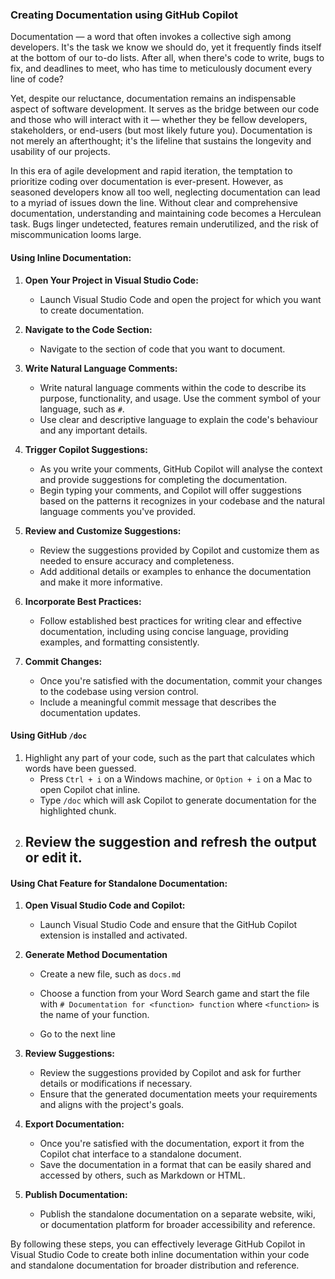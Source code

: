 ### Creating Documentation using GitHub Copilot 

Documentation — a word that often invokes a collective sigh among developers. It's the task we know we should do, yet it frequently finds itself at the bottom of our to-do lists. After all, when there's code to write, bugs to fix, and deadlines to meet, who has time to meticulously document every line of code?

Yet, despite our reluctance, documentation remains an indispensable aspect of software development. It serves as the bridge between our code and those who will interact with it — whether they be fellow developers, stakeholders, or end-users (but most likely future you). Documentation is not merely an afterthought; it's the lifeline that sustains the longevity and usability of our projects.

In this era of agile development and rapid iteration, the temptation to prioritize coding over documentation is ever-present. However, as seasoned developers know all too well, neglecting documentation can lead to a myriad of issues down the line. Without clear and comprehensive documentation, understanding and maintaining code becomes a Herculean task. Bugs linger undetected, features remain underutilized, and the risk of miscommunication looms large.

#### Using Inline Documentation:

1. **Open Your Project in Visual Studio Code:**
   - Launch Visual Studio Code and open the project for which you want to create documentation.

2. **Navigate to the Code Section:**
   - Navigate to the section of code that you want to document.

3. **Write Natural Language Comments:**
   - Write natural language comments within the code to describe its purpose, functionality, and usage. Use the comment symbol of your language, such as `#`. 
   - Use clear and descriptive language to explain the code's behaviour and any important details.

4. **Trigger Copilot Suggestions:**
   - As you write your comments, GitHub Copilot will analyse the context and provide suggestions for completing the documentation.
   - Begin typing your comments, and Copilot will offer suggestions based on the patterns it recognizes in your codebase and the natural language comments you've provided.

5. **Review and Customize Suggestions:**
   - Review the suggestions provided by Copilot and customize them as needed to ensure accuracy and completeness.
   - Add additional details or examples to enhance the documentation and make it more informative.

6. **Incorporate Best Practices:**
   - Follow established best practices for writing clear and effective documentation, including using concise language, providing examples, and formatting consistently.

7. **Commit Changes:**
   - Once you're satisfied with the documentation, commit your changes to the codebase using version control.
   - Include a meaningful commit message that describes the documentation updates.

#### Using GitHub `/doc`

1. Highlight any part of your code, such as the part that calculates which words have been guessed.
   - Press `Ctrl + i` on a Windows machine, or `Option + i` on a Mac to open Copilot chat inline.
   - Type `/doc` which will ask Copilot to generate documentation for the highlighted chunk.
2. Review the suggestion and refresh the output or edit it. 
   - 

#### Using Chat Feature for Standalone Documentation:

1. **Open Visual Studio Code and Copilot:**
   - Launch Visual Studio Code and ensure that the GitHub Copilot extension is installed and activated.

2. **Generate Method Documentation**
   - Create a new file, such as `docs.md`

   - Choose a function from your Word Search game and start the file with `# Documentation for <function> function` where `<function>` is the name of your function.

   - Go to the next line 

3. **Review Suggestions:**
   - Review the suggestions provided by Copilot and ask for further details or modifications if necessary.
   - Ensure that the generated documentation meets your requirements and aligns with the project's goals.

4. **Export Documentation:**
   - Once you're satisfied with the documentation, export it from the Copilot chat interface to a standalone document.
   - Save the documentation in a format that can be easily shared and accessed by others, such as Markdown or HTML.

5. **Publish Documentation:**
   - Publish the standalone documentation on a separate website, wiki, or documentation platform for broader accessibility and reference.

By following these steps, you can effectively leverage GitHub Copilot in Visual Studio Code to create both inline documentation within your code and standalone documentation for broader distribution and reference.